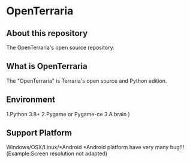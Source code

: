 # OpenTerraria
## About this repository
The OpenTerraria's open source repository.
## What is OpenTerraria
The "OpenTerraria" is Terraria's open source and Python edition.
## Environment
1.Python 3.8+
2.Pygame or Pygame-ce
3.A brain )
## Support Platform
Windows/OSX/Linux/*Android
*Android platform have very many bug!!!(Example:Screen resolution not adapted)

